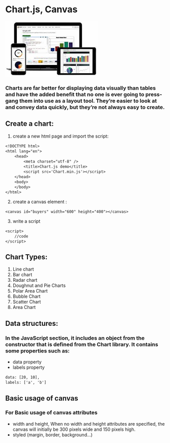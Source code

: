 # Chart.js, Canvas
![chart](chart.jpg)

### Charts are far better for displaying data visually than tables and have the added benefit that no one is ever going to press-gang them into use as a layout tool. They’re easier to look at and convey data quickly, but they’re not always easy to create.
## Create a chart:
1. create a new html page and import the script: 
``````````
<!DOCTYPE html>
<html lang="en">
    <head>
        <meta charset="utf-8" />
        <title>Chart.js demo</title>
        <script src='Chart.min.js'></script>
    </head>
    <body>
    </body>
</html>
``````````
2. create a canvas element :
`````
<canvas id="buyers" width="600" height="400"></canvas>
`````
3. write a script
````
<script>
    //code
</script>
````
## Chart Types:
1. Line chart
2. Bar chart
3. Radar chart
4. Doughnut and Pie Charts
5. Polar Area Chart
6. Bubble Chart
7. Scatter Chart
8. Area Chart

## Data structures:
### In the JavaScript section, it includes an object from the constructor that is defined from the Chart library. It contains some properties such as:
- data property 
- labels property
``` 
data: [20, 10],
labels: ['a', 'b']
``` 

## Basic usage of canvas
### For Basic usage of canvas attributes
-   width and height, When no width and height attributes are specified, the canvas will initially be 300 pixels wide and 150 pixels high.
- styled (margin, border, background…)

